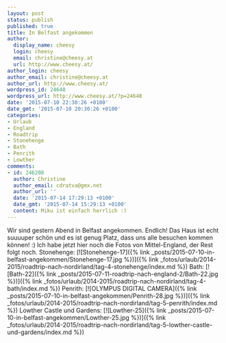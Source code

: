 ```yaml
---
layout: post
status: publish
published: true
title: In Belfast angekommen
author:
  display_name: cheesy
  login: cheesy
  email: christine@cheesy.at
  url: http://www.cheesy.at/
author_login: cheesy
author_email: christine@cheesy.at
author_url: http://www.cheesy.at/
wordpress_id: 24648
wordpress_url: http://www.cheesy.at/?p=24648
date: '2015-07-10 22:30:26 +0100'
date_gmt: '2015-07-10 20:30:26 +0100'
categories:
- Urlaub
- England
- Roadtrip
- Stonehenge
- Bath
- Penrith
- Lowther
comments:
- id: 246208
  author: Christine
  author_email: cdratva@gmx.net
  author_url: ''
  date: '2015-07-14 17:29:13 +0100'
  date_gmt: '2015-07-14 15:29:13 +0100'
  content: Miku ist einfach herrlich :)
---
```

Wir sind gestern Abend in Belfast angekommen. Endlich! Das Haus ist echt suuuuper schön und es ist genug Platz, dass uns alle besuchen kommen können! :)
Ich habe jetzt hier noch die Fotos von Mittel-England, der Rest folgt noch.
Stonehenge:
[![Stonehenge-17]({% link _posts/2015-07-10-in-belfast-angekommen/Stonehenge-17.jpg %})]({% link _fotos/urlaub/2014-2015/roadtrip-nach-nordirland/tag-4-stonehenge/index.md %})
Bath:
[![Bath-22]({% link _posts/2015-07-11-roadtrip-nach-england-2/Bath-22.jpg %})]({% link _fotos/urlaub/2014-2015/roadtrip-nach-nordirland/tag-4-bath/index.md %})
Penrith:
[![OLYMPUS DIGITAL CAMERA]({% link _posts/2015-07-10-in-belfast-angekommen/Penrith-28.jpg %})]({% link _fotos/urlaub/2014-2015/roadtrip-nach-nordirland/tag-5-penrith/index.md %})
Lowther Castle und Gardens:
[![Lowther-25]({% link _posts/2015-07-10-in-belfast-angekommen/Lowther-25.jpg %})]({% link _fotos/urlaub/2014-2015/roadtrip-nach-nordirland/tag-5-lowther-castle-und-gardens/index.md %})
